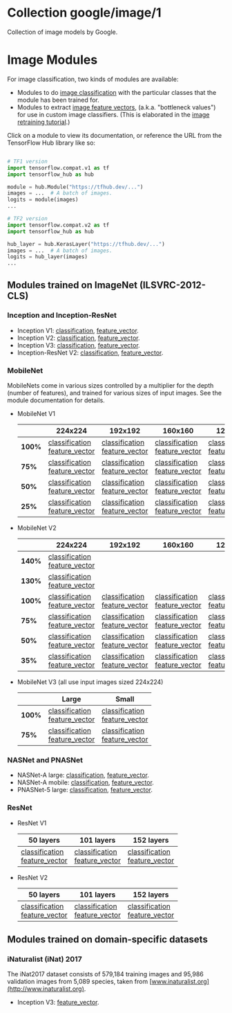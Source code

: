 # Collection google/image/1
Collection of image models by Google.

<!-- dataset: imagenet-ilsvrc-2012-cls -->
<!-- module-type: image-feature-vector -->
<!-- task: image-feature-vector -->
<!-- module-type: image-classification -->
<!-- task: image-classification -->

# Image Modules

For image classification, two kinds of modules are available:

  * Modules to do [image
    classification](https://www.tensorflow.org/hub/common_signatures/images#image_classification)
    with the particular classes that the module has been trained for.
  * Modules to extract [image feature
    vectors](https://www.tensorflow.org/hub/common_signatures/images#image_feature_vector),
    (a.k.a. "bottleneck values") for use in custom image classifiers.
    (This is elaborated in the [image retraining
    tutorial](https://www.tensorflow.org/hub/tutorials/image_retraining).)

Click on a module to view its documentation, or reference the URL from the
TensorFlow Hub library like so:

```python

# TF1 version
import tensorflow.compat.v1 as tf
import tensorflow_hub as hub

module = hub.Module("https://tfhub.dev/...")
images = ...  # A batch of images.
logits = module(images)
...

# TF2 version
import tensorflow.compat.v2 as tf
import tensorflow_hub as hub

hub_layer = hub.KerasLayer("https://tfhub.dev/...")
images = ...  # A batch of images.
logits = hub_layer(images)
...
```


## Modules trained on ImageNet (ILSVRC-2012-CLS)

### Inception and Inception-ResNet

  * Inception V1:
    [classification](https://tfhub.dev/google/imagenet/inception_v1/classification),
    [feature_vector](https://tfhub.dev/google/imagenet/inception_v1/feature_vector).
  * Inception V2:
    [classification](https://tfhub.dev/google/imagenet/inception_v2/classification),
    [feature_vector](https://tfhub.dev/google/imagenet/inception_v2/feature_vector).
  * Inception V3:
    [classification](https://tfhub.dev/google/imagenet/inception_v3/classification),
    [feature_vector](https://tfhub.dev/google/imagenet/inception_v3/feature_vector).
  * Inception-ResNet V2:
    [classification](https://tfhub.dev/google/imagenet/inception_resnet_v2/classification),
    [feature_vector](https://tfhub.dev/google/imagenet/inception_resnet_v2/feature_vector).


### MobileNet

MobileNets come in various sizes controlled by a multiplier for the depth
(number of features), and trained for various sizes of input images.
See the module documentation for details.

  * MobileNet V1

    |          | 224x224 | 192x192 | 160x160 | 128x128 |
    |----------|---------|---------|---------|---------|
    | **100%** | [classification](https://tfhub.dev/google/imagenet/mobilenet_v1_100_224/classification)<br/>[feature_vector](https://tfhub.dev/google/imagenet/mobilenet_v1_100_224/feature_vector) | [classification](https://tfhub.dev/google/imagenet/mobilenet_v1_100_192/classification)<br/>[feature_vector](https://tfhub.dev/google/imagenet/mobilenet_v1_100_192/feature_vector) | [classification](https://tfhub.dev/google/imagenet/mobilenet_v1_100_160/classification)<br/>[feature_vector](https://tfhub.dev/google/imagenet/mobilenet_v1_100_160/feature_vector) | [classification](https://tfhub.dev/google/imagenet/mobilenet_v1_100_128/classification)<br/>[feature_vector](https://tfhub.dev/google/imagenet/mobilenet_v1_100_128/feature_vector) |
    |  **75%** | [classification](https://tfhub.dev/google/imagenet/mobilenet_v1_075_224/classification)<br/>[feature_vector](https://tfhub.dev/google/imagenet/mobilenet_v1_075_224/feature_vector) | [classification](https://tfhub.dev/google/imagenet/mobilenet_v1_075_192/classification)<br/>[feature_vector](https://tfhub.dev/google/imagenet/mobilenet_v1_075_192/feature_vector) | [classification](https://tfhub.dev/google/imagenet/mobilenet_v1_075_160/classification)<br/>[feature_vector](https://tfhub.dev/google/imagenet/mobilenet_v1_075_160/feature_vector) | [classification](https://tfhub.dev/google/imagenet/mobilenet_v1_075_128/classification)<br/>[feature_vector](https://tfhub.dev/google/imagenet/mobilenet_v1_075_128/feature_vector) |
    |  **50%** | [classification](https://tfhub.dev/google/imagenet/mobilenet_v1_050_224/classification)<br/>[feature_vector](https://tfhub.dev/google/imagenet/mobilenet_v1_050_224/feature_vector) | [classification](https://tfhub.dev/google/imagenet/mobilenet_v1_050_192/classification)<br/>[feature_vector](https://tfhub.dev/google/imagenet/mobilenet_v1_050_192/feature_vector) | [classification](https://tfhub.dev/google/imagenet/mobilenet_v1_050_160/classification)<br/>[feature_vector](https://tfhub.dev/google/imagenet/mobilenet_v1_050_160/feature_vector) | [classification](https://tfhub.dev/google/imagenet/mobilenet_v1_050_128/classification)<br/>[feature_vector](https://tfhub.dev/google/imagenet/mobilenet_v1_050_128/feature_vector) |
    |  **25%** | [classification](https://tfhub.dev/google/imagenet/mobilenet_v1_025_224/classification)<br/>[feature_vector](https://tfhub.dev/google/imagenet/mobilenet_v1_025_224/feature_vector) | [classification](https://tfhub.dev/google/imagenet/mobilenet_v1_025_192/classification)<br/>[feature_vector](https://tfhub.dev/google/imagenet/mobilenet_v1_025_192/feature_vector) | [classification](https://tfhub.dev/google/imagenet/mobilenet_v1_025_160/classification)<br/>[feature_vector](https://tfhub.dev/google/imagenet/mobilenet_v1_025_160/feature_vector) | [classification](https://tfhub.dev/google/imagenet/mobilenet_v1_025_128/classification)<br/>[feature_vector](https://tfhub.dev/google/imagenet/mobilenet_v1_025_128/feature_vector) |

  * MobileNet V2

    |          | 224x224 | 192x192 | 160x160 | 128x128 | 96x96 |
    |----------|---------|---------|---------|---------|-------|
    | **140%** | [classification](https://tfhub.dev/google/imagenet/mobilenet_v2_140_224/classification)<br/>[feature_vector](https://tfhub.dev/google/imagenet/mobilenet_v2_140_224/feature_vector) | | | | |
    | **130%** | [classification](https://tfhub.dev/google/imagenet/mobilenet_v2_130_224/classification)<br/>[feature_vector](https://tfhub.dev/google/imagenet/mobilenet_v2_130_224/feature_vector) | | | | |
    | **100%** | [classification](https://tfhub.dev/google/imagenet/mobilenet_v2_100_224/classification)<br/>[feature_vector](https://tfhub.dev/google/imagenet/mobilenet_v2_100_224/feature_vector) | [classification](https://tfhub.dev/google/imagenet/mobilenet_v2_100_192/classification)<br/>[feature_vector](https://tfhub.dev/google/imagenet/mobilenet_v2_100_192/feature_vector) | [classification](https://tfhub.dev/google/imagenet/mobilenet_v2_100_160/classification)<br/>[feature_vector](https://tfhub.dev/google/imagenet/mobilenet_v2_100_160/feature_vector) | [classification](https://tfhub.dev/google/imagenet/mobilenet_v2_100_128/classification)<br/>[feature_vector](https://tfhub.dev/google/imagenet/mobilenet_v2_100_128/feature_vector) | [classification](https://tfhub.dev/google/imagenet/mobilenet_v2_100_96/classification)<br/>[feature_vector](https://tfhub.dev/google/imagenet/mobilenet_v2_100_96/feature_vector) |
    |  **75%** | [classification](https://tfhub.dev/google/imagenet/mobilenet_v2_075_224/classification)<br/>[feature_vector](https://tfhub.dev/google/imagenet/mobilenet_v2_075_224/feature_vector) | [classification](https://tfhub.dev/google/imagenet/mobilenet_v2_075_192/classification)<br/>[feature_vector](https://tfhub.dev/google/imagenet/mobilenet_v2_075_192/feature_vector) | [classification](https://tfhub.dev/google/imagenet/mobilenet_v2_075_160/classification)<br/>[feature_vector](https://tfhub.dev/google/imagenet/mobilenet_v2_075_160/feature_vector) | [classification](https://tfhub.dev/google/imagenet/mobilenet_v2_075_128/classification)<br/>[feature_vector](https://tfhub.dev/google/imagenet/mobilenet_v2_075_128/feature_vector) | [classification](https://tfhub.dev/google/imagenet/mobilenet_v2_075_96/classification)<br/>[feature_vector](https://tfhub.dev/google/imagenet/mobilenet_v2_075_96/feature_vector) |
    |  **50%** | [classification](https://tfhub.dev/google/imagenet/mobilenet_v2_050_224/classification)<br/>[feature_vector](https://tfhub.dev/google/imagenet/mobilenet_v2_050_224/feature_vector) | [classification](https://tfhub.dev/google/imagenet/mobilenet_v2_050_192/classification)<br/>[feature_vector](https://tfhub.dev/google/imagenet/mobilenet_v2_050_192/feature_vector) | [classification](https://tfhub.dev/google/imagenet/mobilenet_v2_050_160/classification)<br/>[feature_vector](https://tfhub.dev/google/imagenet/mobilenet_v2_050_160/feature_vector) | [classification](https://tfhub.dev/google/imagenet/mobilenet_v2_050_128/classification)<br/>[feature_vector](https://tfhub.dev/google/imagenet/mobilenet_v2_050_128/feature_vector) | [classification](https://tfhub.dev/google/imagenet/mobilenet_v2_050_96/classification)<br/>[feature_vector](https://tfhub.dev/google/imagenet/mobilenet_v2_050_96/feature_vector) |
    |  **35%** | [classification](https://tfhub.dev/google/imagenet/mobilenet_v2_035_224/classification)<br/>[feature_vector](https://tfhub.dev/google/imagenet/mobilenet_v2_035_224/feature_vector) | [classification](https://tfhub.dev/google/imagenet/mobilenet_v2_035_192/classification)<br/>[feature_vector](https://tfhub.dev/google/imagenet/mobilenet_v2_035_192/feature_vector) | [classification](https://tfhub.dev/google/imagenet/mobilenet_v2_035_160/classification)<br/>[feature_vector](https://tfhub.dev/google/imagenet/mobilenet_v2_035_160/feature_vector) | [classification](https://tfhub.dev/google/imagenet/mobilenet_v2_035_128/classification)<br/>[feature_vector](https://tfhub.dev/google/imagenet/mobilenet_v2_035_128/feature_vector) | [classification](https://tfhub.dev/google/imagenet/mobilenet_v2_035_96/classification)<br/>[feature_vector](https://tfhub.dev/google/imagenet/mobilenet_v2_035_96/feature_vector) |

  * MobileNet V3 (all use input images sized 224x224)

    |          | Large | Small |
    |--------- | ----- | ----- |
    | **100%** | [classification](https://tfhub.dev/google/imagenet/mobilenet_v3_large_100_224/classification)<br/>[feature_vector](https://tfhub.dev/google/imagenet/mobilenet_v3_large_100_224/feature_vector) | [classification](https://tfhub.dev/google/imagenet/mobilenet_v3_small_100_224/classification)<br/>[feature_vector](https://tfhub.dev/google/imagenet/mobilenet_v3_small_100_224/feature_vector) |
    | **75%**  | [classification](https://tfhub.dev/google/imagenet/mobilenet_v3_large_075_224/classification)<br/>[feature_vector](https://tfhub.dev/google/imagenet/mobilenet_v3_large_075_224/feature_vector) | [classification](https://tfhub.dev/google/imagenet/mobilenet_v3_small_075_224/classification)<br/>[feature_vector](https://tfhub.dev/google/imagenet/mobilenet_v3_small_075_224/feature_vector) |


### NASNet and PNASNet

  * NASNet-A large:
    [classification](https://tfhub.dev/google/imagenet/nasnet_large/classification),
    [feature_vector](https://tfhub.dev/google/imagenet/nasnet_large/feature_vector).
  * NASNet-A mobile:
    [classification](https://tfhub.dev/google/imagenet/nasnet_mobile/classification),
    [feature_vector](https://tfhub.dev/google/imagenet/nasnet_mobile/feature_vector).
  * PNASNet-5 large:
    [classification](https://tfhub.dev/google/imagenet/pnasnet_large/classification),
    [feature_vector](https://tfhub.dev/google/imagenet/pnasnet_large/feature_vector).


### ResNet

  * ResNet V1

    | 50 layers | 101 layers | 152 layers |
    |-----------|------------|------------|
    | [classification](https://tfhub.dev/google/imagenet/resnet_v1_50/classification)<br/>[feature_vector](https://tfhub.dev/google/imagenet/resnet_v1_50/feature_vector) | [classification](https://tfhub.dev/google/imagenet/resnet_v1_101/classification)<br/>[feature_vector](https://tfhub.dev/google/imagenet/resnet_v1_101/feature_vector) | [classification](https://tfhub.dev/google/imagenet/resnet_v1_152/classification)<br/>[feature_vector](https://tfhub.dev/google/imagenet/resnet_v1_152/feature_vector) |

  * ResNet V2

    | 50 layers | 101 layers | 152 layers |
    |-----------|------------|------------|
    | [classification](https://tfhub.dev/google/imagenet/resnet_v2_50/classification)<br/>[feature_vector](https://tfhub.dev/google/imagenet/resnet_v2_50/feature_vector) | [classification](https://tfhub.dev/google/imagenet/resnet_v2_101/classification)<br/>[feature_vector](https://tfhub.dev/google/imagenet/resnet_v2_101/feature_vector) | [classification](https://tfhub.dev/google/imagenet/resnet_v2_152/classification)<br/>[feature_vector](https://tfhub.dev/google/imagenet/resnet_v2_152/feature_vector) |


## Modules trained on domain-specific datasets

### iNaturalist (iNat) 2017

The iNat2017 dataset consists of 579,184 training images and 95,986 validation
images from 5,089 species, taken from
[www.inaturalist.org](http://www.inaturalist.org).

  * Inception V3:
    [feature_vector](https://tfhub.dev/google/inaturalist/inception_v3/feature_vector).
